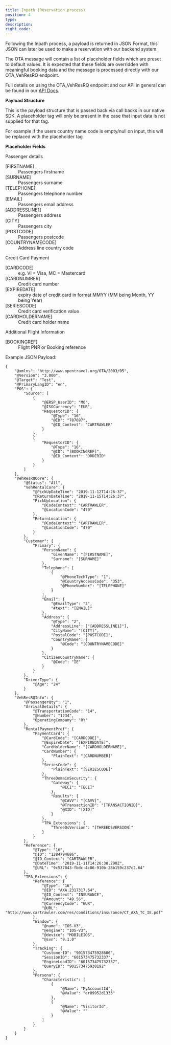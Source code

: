 ```yaml
---
title: Inpath (Reservation process)
position: 4
type:
description:
right_code:
---
```


Following the Inpath process, a payload is returned in JSON Format, this JSON can later be used to make a reservation with our backend system.

The OTA message will contain a list of placeholder fields which are preset to default values.
It is expected that these fields are overridden with meaningful booking data and the message is processed directly with our OTA_VehResRQ endpoint. 

Full details on using the OTA_VehResRQ endpoint and our API in general can be found in our <a href="http://docs.cartrawler.com/docs/xml/">API Docs</a>.

**Payload Structure**

This is the payload structure that is passed back via call backs in our native SDK. A placeholder tag will only be present in the case that input data is not supplied for that tag. 

For example if the users country name code is empty/null on input, this will be replaced with the placeholder tag

**Placeholder Fields**

Passenger details
<dl>
<dt>[FIRSTNAME]</dt><dd>Passengers firstname</dd>
<dt>[SURNAME]</dt><dd>Passengers surname</dd>
<dt>[TELEPHONE]</dt><dd>Passengers telephone number</dd>
<dt>[EMAIL]</dt><dd>Passengers email address</dd>
<dt>[ADDRESSLINE1]</dt><dd>Passengers address</dd>
<dt>[CITY]</dt><dd>Passengers city</dd>
<dt>[POSTCODE]</dt><dd> Passengers postcode</dd>
<dt>[COUNTRYNAMECODE]</dt><dd>Address line country code</dd>
</dl>

Credit Card Payment
<dl>
<dt>[CARDCODE]</dt><dd>e.g. VI = Visa, MC = Mastercard</dd>
<dt>[CARDNUMBER]</dt><dd>Credit card number</dd>
<dt>[EXPIREDATE]</dt><dd>expiry date of credit card in format MMYY (MM being Month, YY being Year)</dd>
<dt>[SERIESCODE]</dt><dd>Credit card verification value</dd>
<dt>[CARDHOLDERNAME]</dt><dd>Credit card holder name</dd>
</dl>

Additional Flight Information
<dl>
<dt>[BOOKINGREF]</dt><dd>Flight PNR or Booking reference</dd>
</dl>

Example JSON Payload:

```
{
    "@xmlns": "http://www.opentravel.org/OTA/2003/05",
    "@Version": "3.000",
    "@Target": "Test",
    "@PrimaryLangID": "en",
    "POS": {
        "Source": [
            {
                "@ERSP_UserID": "MO",
                "@ISOCurrency": "EUR",
                "RequestorID": {
                    "@Type": "16",
                    "@ID": "787697",
                    "@ID_Context": "CARTRAWLER"
                }
            },
            {
                "RequestorID": {
                    "@Type": "16",
                    "@ID": "[BOOKINGREF]",
                    "@ID_Context": "ORDERID"
                }
            }
        ]
    },
    "VehResRQCore": {
        "@Status": "All",
        "VehRentalCore": {
            "@PickUpDateTime": "2019-11-12T14:26:37",
            "@ReturnDateTime": "2019-11-15T14:26:37",
            "PickUpLocation": {
                "@CodeContext": "CARTRAWLER",
                "@LocationCode": "470"
            },
            "ReturnLocation": {
                "@CodeContext": "CARTRAWLER",
                "@LocationCode": "470"
            }
        },
        "Customer": {
            "Primary": {
                "PersonName": {
                    "GivenName": "[FIRSTNAME]",
                    "Surname": "[SURNAME]"
                },
                "Telephone": [
                    {
                        "@PhoneTechType": "1",
                        "@CountryAccessCode": "353",
                        "@PhoneNumber": "[TELEPHONE]"
                    }
                ],
                "Email": {
                    "@EmailType": "2",
                    "#text": "[EMAIL]"
                },
                "Address": {
                    "@Type": "2",
                    "AddressLine": ["[ADDRESSLINE1]"],
                    "CityName": "[CITY]",
                    "PostalCode": "[POSTCODE]",
                    "CountryName": {
                        "@Code": "[COUNTRYNAMECODE]"
                    }
                },
                "CitizenCountryName": {
                    "@Code": "IE"
                }
            }
        },
        "DriverType": {
            "@Age": "24"
        }
    },
    "VehResRQInfo": {
        "@PassengerQty": "1",
        "ArrivalDetails": {
            "@TransportationCode": "14",
            "@Number": "1234",
            "OperatingCompany": "RY"
        },
        "RentalPaymentPref": {
            "PaymentCard": {
                "@CardCode": "[CARDCODE]",
                "@ExpireDate": "[EXPIREDATE]",
                "CardHolderName": "[CARDHOLDERNAME]",
                "CardNumber": {
                    "PlainText": "[CARDNUMBER]"
                },
                "SeriesCode": {
                    "PlainText": "[SERIESCODE]"
                },
                "ThreeDomainSecurity": {
                    "Gateway": {
                        "@ECI": "[ECI]"
                    },
                    "Results": {
                        "@CAVV": "[CAVV]",
                        "@TransactionID": "[TRANSACTIONID]",
                        "@XID": "[XID]"
                    }
                },
                "TPA_Extensions": {
                    "ThreeDsVersion": "[THREEDSVERSION]"
                }
            }
        },
        "Reference": {
            "@Type": "16",
            "@ID": "1284794686",
            "@ID_Context": "CARTRAWLER",
            "@DateTime": "2019-11-11T14:26:38.290Z",
            "@URL": "9c537843-fbdc-4c86-910b-28b159c237c2.64"
        },
        "TPA_Extensions": {
            "Reference": {
                "@Type": "16",
                "@ID": "AXA.2317317.64",
                "@ID_Context": "INSURANCE",
                "@Amount": "49.56",
                "@CurrencyCode": "EUR",
                "@URL": "http://www.cartrawler.com/res/conditions/insurance/CT_AXA_TC_IE.pdf"
            },
            "Window": {
                "@name": "IOS-V3",
                "@engine": "IOS-V3",
                "@device": "MOBILEIOS",
                "@svn": "9.1.0"
            },
            "Tracking": {
                "CustomerID": "901573475928606",
                "SessionID": "601573475732337",
                "EngineLoadID": "601573475732337",
                "QueryID": "901573475930192"
            },
            "Persona": {
                "Characteristic": [
                    {
                        "@Name": "MyAccountId",
                        "@Value": "er89952d1333"
                    },
                    {
                        "@Name": "VisitorId",
                        "@Value": ""
                    }
                ]
            }
        }
    }
}
```
